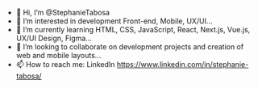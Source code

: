 - 👋 Hi, I’m @StephanieTabosa
- 👀 I’m interested in development Front-end, Mobile, UX/UI...
- 🌱 I’m currently learning HTML, CSS, JavaScript, React, Next.js, Vue.js, UX/UI Design, Figma...
- 💞️ I’m looking to collaborate on development projects and creation of web and mobile layouts...
- 📫 How to reach me: LinkedIn https://www.linkedin.com/in/stephanie-tabosa/

